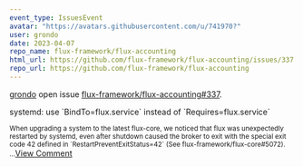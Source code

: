 ```yaml
---
event_type: IssuesEvent
avatar: "https://avatars.githubusercontent.com/u/741970?"
user: grondo
date: 2023-04-07
repo_name: flux-framework/flux-accounting
html_url: https://github.com/flux-framework/flux-accounting/issues/337
repo_url: https://github.com/flux-framework/flux-accounting
---
```


<a href='https://github.com/grondo' target='_blank'>grondo</a> open issue <a href='https://github.com/flux-framework/flux-accounting/issues/337' target='_blank'>flux-framework/flux-accounting#337</a>.

<p>systemd: use `BindTo=flux.service` instead of `Requires=flux.service`</p><small>When upgrading a system to the latest flux-core, we noticed that flux was unexpectedly restarted by systemd, even after shutdown caused the broker to exit with the special exit code 42 defined in `RestartPreventExitStatus=42` (See flux-framework/flux-core#5072)....</small><a href='https://github.com/flux-framework/flux-accounting/issues/337' target='_blank'>View Comment</a>